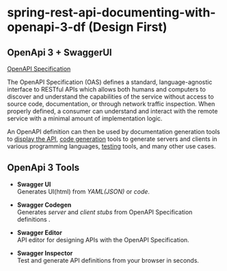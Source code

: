 # spring-rest-api-documenting-with-openapi-3-df (Design First)

## OpenApi 3 + SwaggerUI

[OpenAPI Specification](https://swagger.io/specification/)  

The OpenAPI Specification (OAS) defines a standard, language-agnostic interface to RESTful APIs which allows both humans and computers to discover and understand the capabilities of the service without access to source code, documentation, or through network traffic inspection. When properly defined, a consumer can understand and interact with the remote service with a minimal amount of implementation logic.  

An OpenAPI definition can then be used by documentation generation tools to <u>display the API</u>, <u>code generation</u> tools to generate servers and clients in various programming languages, <u>testing</u> tools, and many other use cases.  

## OpenApi 3 Tools
* **Swagger UI**  
Generates UI(html) from _YAML(JSON)_ or _code_.

* **Swagger Codegen**  
Generates _server_ and _client stubs_ from OpenAPI Specification definitions .

* **Swagger Editor**  
API editor for designing APIs with the OpenAPI Specification.

* **Swagger Inspector**  
Test and generate API definitions from your browser in seconds.

